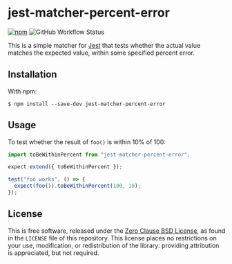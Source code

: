 # jest-matcher-percent-error

[![npm](https://img.shields.io/npm/v/jest-matcher-percent-error.svg)](https://www.npmjs.com/package/jest-matcher-percent-error)
![GitHub Workflow Status](https://img.shields.io/github/actions/workflow/status/ianprime0509/jest-matcher-percent-error/ci.yml?branch=main)

This is a simple matcher for [Jest](https://facebook.github.io/jest) that tests
whether the actual value matches the expected value, within some specified
percent error.

## Installation

With npm:

```shell
$ npm install --save-dev jest-matcher-percent-error
```

## Usage

To test whether the result of `foo()` is within 10% of 100:

```javascript
import toBeWithinPercent from "jest-matcher-percent-error";

expect.extend({ toBeWithinPercent });

test("foo works", () => {
  expect(foo()).toBeWithinPercent(100, 10);
});
```

## License

This is free software, released under the
[Zero Clause BSD License](https://spdx.org/licenses/0BSD.html), as found in the
`LICENSE` file of this repository. This license places no restrictions on your
use, modification, or redistribution of the library: providing attribution is
appreciated, but not required.
